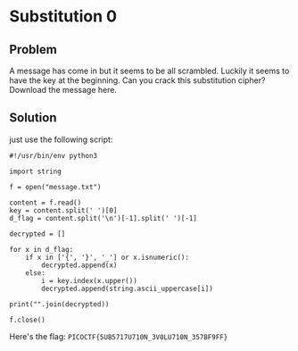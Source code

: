 # Substitution 0

## Problem

A message has come in but it seems to be all scrambled. Luckily it seems to have the key at the beginning. Can you crack this substitution cipher? Download the message here.

## Solution

just use the following script:

```
#!/usr/bin/env python3

import string

f = open("message.txt")

content = f.read()
key = content.split(' ')[0]
d_flag = content.split('\n')[-1].split(' ')[-1]

decrypted = []

for x in d_flag:
    if x in ['{', '}', '_'] or x.isnumeric():
        decrypted.append(x)
    else:
        i = key.index(x.upper())
        decrypted.append(string.ascii_uppercase[i])

print("".join(decrypted))

f.close()
```

Here's the flag: `PICOCTF{5UB5717U710N_3V0LU710N_357BF9FF}`
